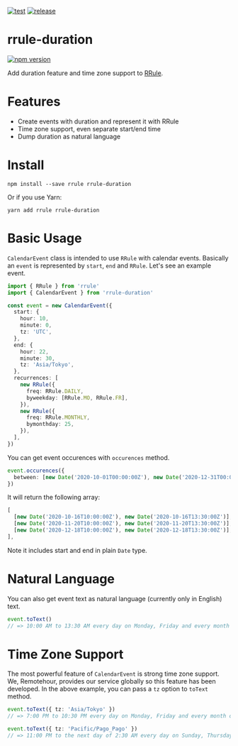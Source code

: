 [![test](https://github.com/remotehour/rrule-duration/actions/workflows/test.yml/badge.svg)](https://github.com/remotehour/rrule-duration/actions/workflows/test.yml)
[![release](https://github.com/remotehour/rrule-duration/actions/workflows/release.yml/badge.svg)](https://github.com/remotehour/rrule-duration/actions/workflows/release.yml)

# rrule-duration

[![npm version](https://badge.fury.io/js/rrule-duration.svg)](https://badge.fury.io/js/rrule-duration)

Add duration feature and time zone support to [RRule](https://github.com/jakubroztocil/rrule).

# Features

- Create events with duration and represent it with RRule
- Time zone support, even separate start/end time
- Dump duration as natural language

# Install

```
npm install --save rrule rrule-duration
```

Or if you use Yarn:

```
yarn add rrule rrule-duration
```

# Basic Usage

`CalendarEvent` class is intended to use `RRule` with calendar events. Basically an `event` is represented by `start`, `end` and `RRule`. Let's see an example event.

```typescript
import { RRule } from 'rrule'
import { CalendarEvent } from 'rrule-duration'

const event = new CalendarEvent({
  start: {
    hour: 10,
    minute: 0,
    tz: 'UTC',
  },
  end: {
    hour: 22,
    minute: 30,
    tz: 'Asia/Tokyo',
  },
  recurrences: [
    new RRule({
      freq: RRule.DAILY,
      byweekday: [RRule.MO, RRule.FR],
    }),
    new RRule({
      freq: RRule.MONTHLY,
      bymonthday: 25,
    }),
  ],
})
```

You can get event occurences with `occurences` method.

```typescript
event.occurences({
  between: [new Date('2020-10-01T00:00:00Z'), new Date('2020-12-31T00:00:00Z')],
})
```

It will return the following array:

```typescript
[
  [new Date('2020-10-16T10:00:00Z'), new Date('2020-10-16T13:30:00Z')],
  [new Date('2020-11-20T10:00:00Z'), new Date('2020-11-20T13:30:00Z')],
  [new Date('2020-12-18T10:00:00Z'), new Date('2020-12-18T13:30:00Z')],
],
```

Note it includes start and end in plain `Date` type.

# Natural Language

You can also get event text as natural language (currently only in English) text.

```typescript
event.toText()
// => 10:00 AM to 13:30 AM every day on Monday, Friday and every month on the 25th
```

# Time Zone Support

The most powerful feature of `CalendarEvent` is strong time zone support. We, Remotehour, provides our service globally so this feature has been developed. In the above example, you can pass a `tz` option to `toText` method.

```typescript
event.toText({ tz: 'Asia/Tokyo' })
// => 7:00 PM to 10:30 PM every day on Monday, Friday and every month on the 25th

event.toText({ tz: 'Pacific/Pago_Pago' })
// => 11:00 PM to the next day of 2:30 AM every day on Sunday, Thursday and every month on the 24th
```
